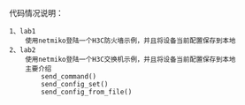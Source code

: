 代码情况说明：
    
    1、lab1 
        使用netmiko登陆一个H3C防火墙示例，并且将设备当前配置保存到本地
    2、lab2 
        使用netmiko登陆一个H3C交换机示例，并且将设备当前配置保存到本地
        主要介绍
            send_command()
            send_config_set()
            send_config_from_file()
